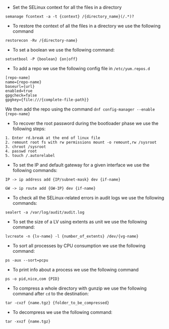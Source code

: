 - Set the SELinux context for all the files in a directory
```
semanage fcontext -a -t {context} /{directory_name}(/.*)?
```
- To restore the context of all the files in a directory we use the following command
```
restorecon -Rv /{directory-name}
```
- To set a boolean we use the following command:
```
setsetbool -P {boolean} {on|off}
```
- To add a repo we use the following config file in `/etc/yum.repos.d`
```
[repo-name]
name={repo-name}
baseurl={url}
enabled=true
gpgcheck=false
gpgkey={file:///{complete-file-path}}
```
We then add the repo using the command `dnf config-manager --enable {repo-name}`

- To recover the root password during the bootloader phase we use the following steps:
```
1. Enter rd.break at the end of linux file
2. remount root fs with rw permissions mount -o remount,rw /sysroot
3. chroot /sysroot
4. passwd root
5. touch /.autorelabel
```

- To set the IP and default gateway for a given interface we use the following commands:
```
IP -> ip address add {IP/subnet-mask} dev {if-name}

GW -> ip route add {GW-IP} dev {if-name}
```

 - To check all the SELinux-related errors in audit logs we use the following commands:
```
sealert -a /var/log/audit/audit.log
```

- To set the size of a LV using extents as unit we use the following command:
```
lvcreate -n {lv-name} -l {number_of_extents} /dev/{vg-name}
```

- To sort all processes by CPU consumption we use the following command:
```
ps -aux --sort=pcpu
```
- To print info about a process we use the following command
```
ps -o pid,nice,com {PID}
```

- To compress a whole directory with gunzip we use the following command after `cd` to the destination:
```
tar -cvzf {name.tgz} {folder_to_be_compressed}
```

- To decompress we use the following command:
```
tar -xvzf {name.tgz}
```

